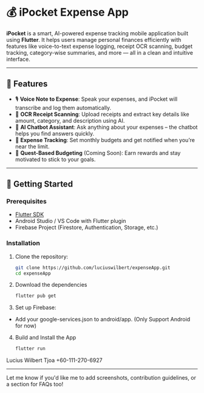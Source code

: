 # 💰 iPocket Expense App

**iPocket** is a smart, AI-powered expense tracking mobile application built using **Flutter**. It helps users manage personal finances efficiently with features like voice-to-text expense logging, receipt OCR scanning, budget tracking, category-wise summaries, and more — all in a clean and intuitive interface.

---

## 🚀 Features

- 🎙️ **Voice Note to Expense**: Speak your expenses, and iPocket will transcribe and log them automatically.
- 🧾 **OCR Receipt Scanning**: Upload receipts and extract key details like amount, category, and description using AI.
- 💬 **AI Chatbot Assistant**: Ask anything about your expenses – the chatbot helps you find answers quickly.
- 💼 **Expense Tracking**: Set monthly budgets and get notified when you’re near the limit.
- 🎯 **Quest-Based Budgeting** (Coming Soon): Earn rewards and stay motivated to stick to your goals.

---

## 📱 Getting Started

### Prerequisites

- [Flutter SDK](https://docs.flutter.dev/get-started/install/windows/mobile)
- Android Studio / VS Code with Flutter plugin
- Firebase Project (Firestore, Authentication, Storage, etc.)

### Installation

1. Clone the repository:
   ```bash
   git clone https://github.com/luciuswilbert/expenseApp.git
   cd expenseApp
2. Download the dependencies
   ```bash
   flutter pub get
4. Set up Firebase:
- Add your google-services.json to android/app. (Only Support Android for now)
4. Build and Install the App
   ```bash
   flutter run

Lucius Wilbert Tjoa
+60-111-270-6927

---

Let me know if you'd like me to add screenshots, contribution guidelines, or a section for FAQs too!
